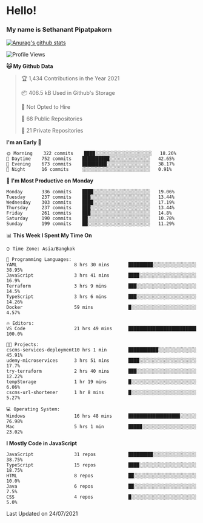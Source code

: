 # Hello!
### My name is Sethanant Pipatpakorn

[![Anurag's github stats](https://github-readme-stats.vercel.app/api?username=thetkpark&count_private=true&show_icons=true&theme=tokyonight)](https://github.com/anuraghazra/github-readme-stats)

<!--START_SECTION:waka-->
![Profile Views](http://img.shields.io/badge/Profile%20Views-6-blue)

**🐱 My Github Data** 

> 🏆 1,434 Contributions in the Year 2021
 > 
> 📦 406.5 kB Used in Github's Storage 
 > 
> 🚫 Not Opted to Hire
 > 
> 📜 68 Public Repositories 
 > 
> 🔑 21 Private Repositories  
 > 
**I'm an Early 🐤** 

```text
🌞 Morning    322 commits    ████░░░░░░░░░░░░░░░░░░░░░   18.26% 
🌆 Daytime    752 commits    ██████████░░░░░░░░░░░░░░░   42.65% 
🌃 Evening    673 commits    █████████░░░░░░░░░░░░░░░░   38.17% 
🌙 Night      16 commits     ░░░░░░░░░░░░░░░░░░░░░░░░░   0.91%

```
📅 **I'm Most Productive on Monday** 

```text
Monday       336 commits    ████░░░░░░░░░░░░░░░░░░░░░   19.06% 
Tuesday      237 commits    ███░░░░░░░░░░░░░░░░░░░░░░   13.44% 
Wednesday    303 commits    ████░░░░░░░░░░░░░░░░░░░░░   17.19% 
Thursday     237 commits    ███░░░░░░░░░░░░░░░░░░░░░░   13.44% 
Friday       261 commits    ███░░░░░░░░░░░░░░░░░░░░░░   14.8% 
Saturday     190 commits    ██░░░░░░░░░░░░░░░░░░░░░░░   10.78% 
Sunday       199 commits    ██░░░░░░░░░░░░░░░░░░░░░░░   11.29%

```


📊 **This Week I Spent My Time On** 

```text
⌚︎ Time Zone: Asia/Bangkok

💬 Programming Languages: 
YAML                     8 hrs 30 mins       █████████░░░░░░░░░░░░░░░░   38.95% 
JavaScript               3 hrs 41 mins       ████░░░░░░░░░░░░░░░░░░░░░   16.9% 
Terraform                3 hrs 9 mins        ███░░░░░░░░░░░░░░░░░░░░░░   14.5% 
TypeScript               3 hrs 6 mins        ███░░░░░░░░░░░░░░░░░░░░░░   14.26% 
Docker                   59 mins             █░░░░░░░░░░░░░░░░░░░░░░░░   4.57%

🔥 Editors: 
VS Code                  21 hrs 49 mins      █████████████████████████   100.0%

🐱‍💻 Projects: 
cscms-services-deployment10 hrs 1 min        ███████████░░░░░░░░░░░░░░   45.91% 
udemy-microservices      3 hrs 51 mins       ████░░░░░░░░░░░░░░░░░░░░░   17.7% 
try-terraform            2 hrs 40 mins       ███░░░░░░░░░░░░░░░░░░░░░░   12.22% 
tempStorage              1 hr 19 mins        █░░░░░░░░░░░░░░░░░░░░░░░░   6.06% 
cscms-url-shortener      1 hr 8 mins         █░░░░░░░░░░░░░░░░░░░░░░░░   5.27%

💻 Operating System: 
Windows                  16 hrs 48 mins      ███████████████████░░░░░░   76.98% 
Mac                      5 hrs 1 min         █████░░░░░░░░░░░░░░░░░░░░   23.02%

```

**I Mostly Code in JavaScript** 

```text
JavaScript               31 repos            █████████░░░░░░░░░░░░░░░░   38.75% 
TypeScript               15 repos            ████░░░░░░░░░░░░░░░░░░░░░   18.75% 
HTML                     8 repos             ██░░░░░░░░░░░░░░░░░░░░░░░   10.0% 
Java                     6 repos             ██░░░░░░░░░░░░░░░░░░░░░░░   7.5% 
CSS                      4 repos             █░░░░░░░░░░░░░░░░░░░░░░░░   5.0%

```



 Last Updated on 24/07/2021
<!--END_SECTION:waka-->
